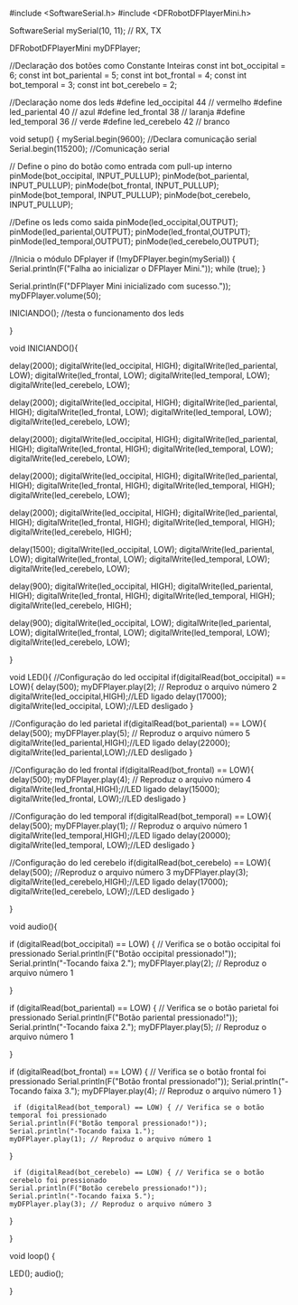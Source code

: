 #include <SoftwareSerial.h>
#include <DFRobotDFPlayerMini.h>


SoftwareSerial mySerial(10, 11); // RX, TX

DFRobotDFPlayerMini myDFPlayer;



//Declaração dos botões como Constante Inteiras
const int bot_occipital = 6; 
const int bot_pariental = 5;
const int bot_frontal = 4;
const int bot_temporal = 3;
const int bot_cerebelo = 2;

//Declaração nome dos leds
#define led_occipital 44 // vermelho
#define led_pariental 40 // azul
#define led_frontal 38   // laranja
#define led_temporal 36 // verde
#define led_cerebelo 42 // branco

void setup() {
  mySerial.begin(9600); //Declara comunicação serial
  Serial.begin(115200); //Comunicação serial

// Define o pino do botão como entrada com pull-up interno
  pinMode(bot_occipital, INPUT_PULLUP); 
  pinMode(bot_pariental, INPUT_PULLUP);
  pinMode(bot_frontal, INPUT_PULLUP);
  pinMode(bot_temporal, INPUT_PULLUP);
  pinMode(bot_cerebelo, INPUT_PULLUP);

  //Define os leds como saida
  pinMode(led_occipital,OUTPUT);
  pinMode(led_pariental,OUTPUT);
  pinMode(led_frontal,OUTPUT);
  pinMode(led_temporal,OUTPUT);
  pinMode(led_cerebelo,OUTPUT);
  
  //Inicia o módulo DFplayer
  if (!myDFPlayer.begin(mySerial)) {
    Serial.println(F("Falha ao inicializar o DFPlayer Mini."));
    while (true);
  }

  Serial.println(F("DFPlayer Mini inicializado com sucesso."));
  myDFPlayer.volume(50);

 
 INICIANDO(); //testa o funcionamento dos leds

}

void INICIANDO(){


  delay(2000);
digitalWrite(led_occipital, HIGH);
digitalWrite(led_pariental, LOW);
digitalWrite(led_frontal, LOW);
digitalWrite(led_temporal, LOW);
digitalWrite(led_cerebelo, LOW);

delay(2000);
digitalWrite(led_occipital, HIGH);
digitalWrite(led_pariental, HIGH);
digitalWrite(led_frontal, LOW);
digitalWrite(led_temporal, LOW);
digitalWrite(led_cerebelo, LOW);

delay(2000);
digitalWrite(led_occipital, HIGH);
digitalWrite(led_pariental, HIGH);
digitalWrite(led_frontal, HIGH);
digitalWrite(led_temporal, LOW);
digitalWrite(led_cerebelo, LOW);

delay(2000);
digitalWrite(led_occipital, HIGH);
digitalWrite(led_pariental, HIGH);
digitalWrite(led_frontal, HIGH);
digitalWrite(led_temporal, HIGH);
digitalWrite(led_cerebelo, LOW);

delay(2000);
digitalWrite(led_occipital, HIGH);
digitalWrite(led_pariental, HIGH);
digitalWrite(led_frontal, HIGH);
digitalWrite(led_temporal, HIGH);
digitalWrite(led_cerebelo, HIGH);

delay(1500);
digitalWrite(led_occipital, LOW);
digitalWrite(led_pariental, LOW);
digitalWrite(led_frontal, LOW);
digitalWrite(led_temporal, LOW);
digitalWrite(led_cerebelo, LOW);

delay(900);
digitalWrite(led_occipital, HIGH);
digitalWrite(led_pariental, HIGH);
digitalWrite(led_frontal, HIGH);
digitalWrite(led_temporal, HIGH);
digitalWrite(led_cerebelo, HIGH);

delay(900);
digitalWrite(led_occipital, LOW);
digitalWrite(led_pariental, LOW);
digitalWrite(led_frontal, LOW);
digitalWrite(led_temporal, LOW);
digitalWrite(led_cerebelo, LOW);

}



void LED(){
  //Configuração do led occipital
if(digitalRead(bot_occipital) == LOW){
  delay(500);
  myDFPlayer.play(2); // Reproduz o arquivo número 2
  digitalWrite(led_occipital,HIGH);//LED ligado
  delay(17000);
  digitalWrite(led_occipital, LOW);//LED desligado
  }

  //Configuração do led parietal
  if(digitalRead(bot_pariental) == LOW){
  delay(500);
  myDFPlayer.play(5); // Reproduz o arquivo número 5
  digitalWrite(led_pariental,HIGH);//LED ligado
  delay(22000);
  digitalWrite(led_pariental,LOW);//LED desligado
  }

  //Configuração do led frontal
  if(digitalRead(bot_frontal) == LOW){
  delay(500);
  myDFPlayer.play(4); // Reproduz o arquivo número 4
  digitalWrite(led_frontal,HIGH);//LED ligado
  delay(15000);
  digitalWrite(led_frontal, LOW);//LED desligado
  }

  //Configuração do led temporal
  if(digitalRead(bot_temporal) == LOW){
  delay(500);
  myDFPlayer.play(1); // Reproduz o arquivo número 1
  digitalWrite(led_temporal,HIGH);//LED ligado
  delay(20000);
  digitalWrite(led_temporal, LOW);//LED desligado
  }

  //Configuração do led cerebelo
  if(digitalRead(bot_cerebelo) == LOW){
  delay(500); //Reproduz o arquivo número 3
  myDFPlayer.play(3);
  digitalWrite(led_cerebelo,HIGH);//LED ligado
  delay(17000);
  digitalWrite(led_cerebelo, LOW);//LED desligado
  }

}


void audio(){

   if (digitalRead(bot_occipital) == LOW) { // Verifica se o botão occipital foi pressionado
    Serial.println(F("Botão occipital pressionado!"));
    Serial.println("-Tocando faixa 2."); 
    myDFPlayer.play(2); // Reproduz o arquivo número 1
 
 }


   if (digitalRead(bot_pariental) == LOW) { // Verifica se o botão parietal foi pressionado
    Serial.println(F("Botão pariental pressionado!"));
    Serial.println("-Tocando faixa 2.");
    myDFPlayer.play(5); // Reproduz o arquivo número 1
 
  }

   if (digitalRead(bot_frontal) == LOW) { // Verifica se o botão frontal foi pressionado
    Serial.println(F("Botão frontal pressionado!"));
    Serial.println("-Tocando faixa 3.");
    myDFPlayer.play(4); // Reproduz o arquivo número 1
  }

     if (digitalRead(bot_temporal) == LOW) { // Verifica se o botão temporal foi pressionado
    Serial.println(F("Botão temporal pressionado!"));
    Serial.println("-Tocando faixa 1.");
    myDFPlayer.play(1); // Reproduz o arquivo número 1
  
  }

     if (digitalRead(bot_cerebelo) == LOW) { // Verifica se o botão cerebelo foi pressionado
    Serial.println(F("Botão cerebelo pressionado!"));
    Serial.println("-Tocando faixa 5.");
    myDFPlayer.play(3); // Reproduz o arquivo número 3
  }


}



void loop() {

  LED();
  audio();

}
